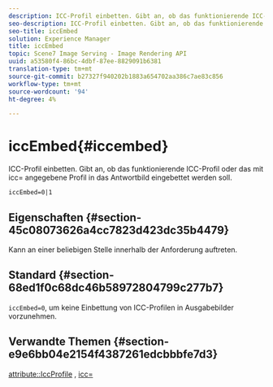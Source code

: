 ```yaml
---
description: ICC-Profil einbetten. Gibt an, ob das funktionierende ICC-Profil oder das mit icc= angegebene Profil in das Antwortbild eingebettet werden soll.
seo-description: ICC-Profil einbetten. Gibt an, ob das funktionierende ICC-Profil oder das mit icc= angegebene Profil in das Antwortbild eingebettet werden soll.
seo-title: iccEmbed
solution: Experience Manager
title: iccEmbed
topic: Scene7 Image Serving - Image Rendering API
uuid: a53580f4-86bc-4dbf-87ee-8829091b6381
translation-type: tm+mt
source-git-commit: b27327f940202b1883a654702aa386c7ae83c856
workflow-type: tm+mt
source-wordcount: '94'
ht-degree: 4%

---
```



# iccEmbed{#iccembed}

ICC-Profil einbetten. Gibt an, ob das funktionierende ICC-Profil oder das mit icc= angegebene Profil in das Antwortbild eingebettet werden soll.

`iccEmbed=0|1`

## Eigenschaften {#section-45c08073626a4cc7823d423dc35b4479}

Kann an einer beliebigen Stelle innerhalb der Anforderung auftreten.

## Standard {#section-68ed1f0c68dc46b58972804799c277b7}

`iccEmbed=0`, um keine Einbettung von ICC-Profilen in Ausgabebilder vorzunehmen.

## Verwandte Themen {#section-e9e6bb04e2154f4387261edcbbbfe7d3}

[attribute::IccProfile](../../../../../ir-api/material-cat/image-rendering-api-ref/c-ir-material-catalog/c-ir-attributes-reference/r-ir-iccprofilegray.md#reference-712f1d0dcca748df9aaf495681bb39e6) ,  [icc=](../../../../../ir-api/http-protocol/image-rendering-api-ref/c-ir-http-protocol-ref/c-ir-http-protocol-command-reference/r-ir-icc.md#reference-86a2fff3cef24982ad2063d977a16e06)
